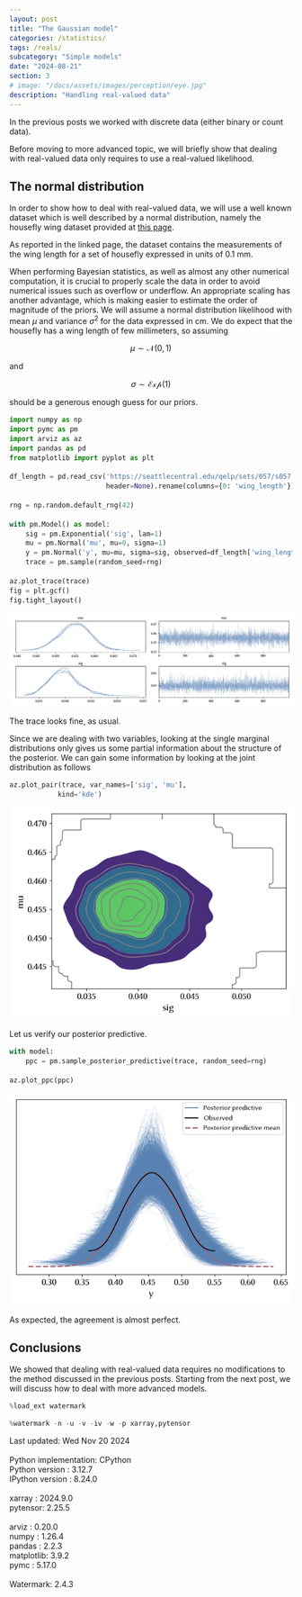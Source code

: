 ```yaml
---
layout: post
title: "The Gaussian model"
categories: /statistics/
tags: /reals/
subcategory: "Simple models"
date: "2024-08-21"
section: 3
# image: "/docs/assets/images/perception/eye.jpg"
description: "Handling real-valued data"
---
```


In the previous posts we worked with discrete
data (either binary or count data).

Before moving to more advanced topic, we will briefly show that
dealing with real-valued data only requires
to use a real-valued likelihood.

## The normal distribution

In order to show how to deal with real-valued data, we will
use a well known dataset which is well described by a normal distribution,
namely the housefly wing dataset provided at [this page](https://seattlecentral.edu/qelp/sets/057/057.html).

As reported in the linked page, the dataset contains the measurements of the wing length
for a set of housefly expressed in units of $0.1$ mm.

When performing Bayesian statistics, as well as almost any other numerical
computation, it is crucial to properly scale the data in order to avoid numerical
issues such as overflow or underflow.
An appropriate scaling has another advantage, which is making easier to estimate the order of magnitude of the priors.
We will assume a normal distribution likelihood with mean $\mu$ and variance $\sigma^2$
for the data expressed in cm.
We do expect that the housefly has a wing length of few millimeters,
so assuming

$$
\mu \sim \mathcal{N}(0, 1)
$$

and

$$
\sigma \sim \mathcal{Exp}(1)
$$

should be a generous enough guess for our priors.

```python
import numpy as np
import pymc as pm
import arviz as az
import pandas as pd
from matplotlib import pyplot as plt

df_length = pd.read_csv('https://seattlecentral.edu/qelp/sets/057/s057.txt',
                        header=None).rename(columns={0: 'wing_length'})

rng = np.random.default_rng(42)

with pm.Model() as model:
    sig = pm.Exponential('sig', lam=1)
    mu = pm.Normal('mu', mu=0, sigma=1)
    y = pm.Normal('y', mu=mu, sigma=sig, observed=df_length['wing_length']/100)
    trace = pm.sample(random_seed=rng)

az.plot_trace(trace)
fig = plt.gcf()
fig.tight_layout()
```

![The trace for the normal model](/docs/assets/images/statistics/reals/trace_norm.webp)

The trace looks fine, as usual.

Since we are dealing with two variables, looking at the single marginal distributions
only gives us some partial information about the structure of the posterior.
We can gain some information by looking at the joint distribution as follows

```python
az.plot_pair(trace, var_names=['sig', 'mu'],
            kind='kde')
```

![The joint posterior density](/docs/assets/images/statistics/reals/kde.webp)

Let us verify our posterior predictive.

```python
with model:
    ppc = pm.sample_posterior_predictive(trace, random_seed=rng)

az.plot_ppc(ppc)
```

![The posterior predictive for the normal model](/docs/assets/images/statistics/reals/ppc_norm.webp)

As expected, the agreement is almost perfect.

## Conclusions

We showed that dealing with real-valued data requires no modifications to the method discussed
in the previous posts.
Starting from the next post, we will discuss how to deal with more advanced models.

```python
%load_ext watermark
```

```python
%watermark -n -u -v -iv -w -p xarray,pytensor
```
<div class="code">
Last updated: Wed Nov 20 2024
<br>

<br>
Python implementation: CPython
<br>
Python version       : 3.12.7
<br>
IPython version      : 8.24.0
<br>

<br>
xarray  : 2024.9.0
<br>
pytensor: 2.25.5
<br>

<br>
arviz     : 0.20.0
<br>
numpy     : 1.26.4
<br>
pandas    : 2.2.3
<br>
matplotlib: 3.9.2
<br>
pymc      : 5.17.0
<br>

<br>
Watermark: 2.4.3
<br>
</div>